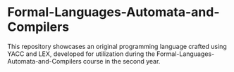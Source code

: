 # Formal-Languages-Automata-and-Compilers

This repository showcases an original programming language crafted using YACC and LEX, developed for utilization during the Formal-Languages-Automata-and-Compilers course in the second year.
